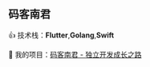 ## 码客南君

:+1: 技术栈：**Flutter**,**Golang**,**Swift**  
  
  
:beer: 我的项目：[码客南君 - 独立开发成长之路](http://www.linanjun.cn/)  

<!--
**JimmyLee05/JimmyLee05** is a ✨ _special_ ✨ repository because its `README.md` (this file) appears on your GitHub profile.

Here are some ideas to get you started:

- 🔭 I’m currently working on ...
- 🌱 I’m currently learning ...
- 👯 I’m looking to collaborate on ...
- 🤔 I’m looking for help with ...
- 💬 Ask me about ...
- 📫 How to reach me: ...
- 😄 Pronouns: ...
- ⚡ Fun fact: ...
-->
